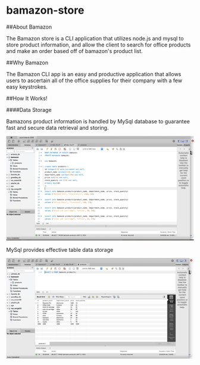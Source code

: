 # bamazon-store

##About Bamazon

The Bamazon store is a CLI application that utilizes node.js and mysql to store product information, and allow the client to search for office products and make an order based off of bamazon's product list. 

##Why Bamazon

The Bamazon CLI app is an easy and productive application that allows users to ascertain all of the office supplies for their company with a few easy keystrokes. 

##How It Works!

####Data Storage 

Bamazons product information is handled by MySql database to guarantee fast and secure data retrieval and storing.

![MySql](https://github.com/jvalentine1/online-store/blob/master/images/database-pic.png)

MySql provides effective table data storage

![MySql Table](https://github.com/jvalentine1/online-store/blob/master/images/table-pic.png)
